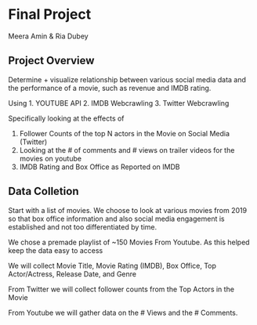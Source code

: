 # Final Project 

Meera Amin & Ria Dubey

## Project Overview

Determine + visualize relationship between various social media data and the performance of a movie, such as revenue and IMDB rating.

Using 1. YOUTUBE API 2. IMDB Webcrawling 3. Twitter Webcrawling

Specifically looking at the effects of 
1. Follower Counts of the top N actors in the Movie on Social Media (Twitter)
2. Looking at the # of comments and # views on trailer videos for the movies on youtube
3. IMDB Rating and Box Office as Reported on IMDB

## Data Colletion

Start with a list of movies. We choose to look at various movies from 2019 so that box office information and also social media engagement is established and not too differentiated by time.

We chose a premade playlist of ~150 Movies From Youtube. As this helped keep the data easy to access

We will collect Movie Title, Movie Rating (IMDB), Box Office, Top Actor/Actress, Release Date, and Genre

From Twitter we will collect follower counts from the Top Actors in the Movie

From Youtube we will gather data on the # Views and the # Comments.

